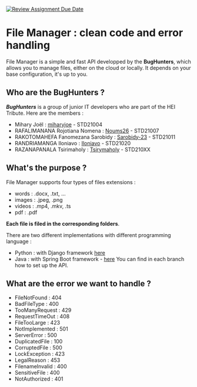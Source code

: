 [![Review Assignment Due Date](https://classroom.github.com/assets/deadline-readme-button-24ddc0f5d75046c5622901739e7c5dd533143b0c8e959d652212380cedb1ea36.svg)](https://classroom.github.com/a/wTBA-Etm)


# File Manager : clean code and error handling

File Manager is a simple and fast API developped by the **BugHunters**, which allows you to manage files, either on the cloud or locally. It depends on your base configuration, it's up to you.

## Who are the BugHunters ? 
___BugHunters___ is a group of junior IT developers who are part of the HEI Tribute. Here are the members : 
- Mihary Joël : [miharyjoe](https://github.com/MiharyJoe) - STD21004
- RAFALIMANANA Rojotiana Nomena : [Noums26](https://github.com/Noums26) - STD21007
- RAKOTOMAHEFA Fanomezana Sarobidy : [Sarobidy-23](https://github.com/Sarobidy-23) - STD21011
- RANDRIAMANGA Iloniavo : [Iloniavo](https://github.com/Iloniavo) - STD21020
- RAZANAPANALA Tsirimaholy : [Tsirymaholy](https://github.com/Tsirimaholy) - STD210XX


## What's the purpose ?
File Manager supports four types of files extensions : 
- words : .docx, .txt, ...  
- images : .jpeg, .png
- videos : .mp4, .mkv, .ts
- pdf : .pdf

**Each file is filed in the corresponding folders**.

There are two different implementations with different programming language : 
- Python : with Django framework [here](https://github.com/hei-school/cc-hei-hub-bughunter/tree/feature/python)
- Java : with Spring Boot framework - [here](https://github.com/hei-school/cc-hei-hub-bughunter/tree/feature/java)
You can find in each branch how to set up the API.

## What are the error we want to handle ? 
- FileNotFound : 404
- BadFileType : 400
- TooManyRequest : 429
- RequestTimeOut : 408
- FileTooLarge : 423
- NotImplemented : 501
- ServerError : 500
- DuplicatedFile : 100
- CorruptedFile : 500
- LockException : 423
- LegalReason : 453
- FilenameInvalid : 400
- SensitiveFile : 400
- NotAuthorized : 401

